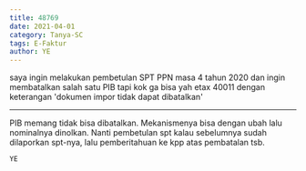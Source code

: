 ```yaml
---
title: 48769
date: 2021-04-01
category: Tanya-SC
tags: E-Faktur
author: YE
---
```


saya ingin melakukan pembetulan SPT PPN masa 4 tahun 2020 dan ingin membatalkan salah satu PIB tapi kok ga bisa yah etax 40011 dengan keterangan 'dokumen impor tidak dapat dibatalkan'

---

PIB memang tidak bisa dibatalkan. Mekanismenya bisa dengan ubah lalu nominalnya dinolkan. Nanti pembetulan spt kalau sebelumnya sudah dilaporkan spt-nya, lalu pemberitahuan ke kpp atas pembatalan tsb.

`YE`

